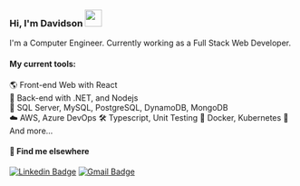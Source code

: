 ### Hi, I'm Davidson <img src="https://media.giphy.com/media/hvRJCLFzcasrR4ia7z/giphy.gif" width="30" >

I'm a Computer Engineer. Currently working as a Full Stack Web Developer.

#### My current tools:
🌎 Front-end Web with React  
📡 Back-end with .NET, and Nodejs  
📅 SQL Server, MySQL, PostgreSQL, DynamoDB, MongoDB  
☁️ AWS, Azure DevOps
🛠️ Typescript, Unit Testing
🐳 Docker, Kubernetes
🧰 And more... 
 
#### 💬 Find me elsewhere
[![Linkedin Badge](https://img.shields.io/badge/-Linkedin-blue?style=flat-square&logo=Linkedin&logoColor=white&link=https://www.linkedin.com/in/rodrigo-goncalves-santana/)](https://www.linkedin.com/in/davidson-schaly) 
[![Gmail Badge](https://img.shields.io/badge/-davidson.schaly@gmail.com-c14438?style=flat-square&logo=Gmail&logoColor=white&link=mailto:davidson.schaly@gmail.com)](mailto:davidson.schaly@gmail.com)
